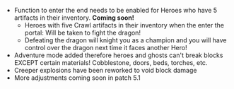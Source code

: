 - Function to enter the end needs to be enabled for Heroes who have 5 artifacts in their inventory. **Coming soon!** 
  - Heroes with five Crawl artifacts in their inventory when the enter the portal: Will be taken to fight the dragon!
  - Defeating the dragon will knight you as a champion and you will have control over the dragon next time it faces another Hero!
- Adventure mode added therefore heroes and ghosts can't break blocks EXCEPT certain materials! Cobblestone, doors, beds, torches, etc.
- Creeper explosions have been reworked to void block damage
- More adjustments coming soon in patch 5.1